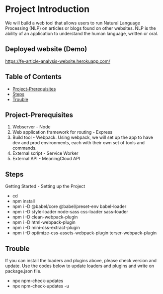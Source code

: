 # Project Introduction

We will build a web tool that allows users to run Natural Language Processing (NLP) on articles or blogs found on other websites. NLP is the ability of an application to understand the human language, written or oral.

## Deployed website (Demo)
https://fe-article-analysis-website.herokuapp.com/

## Table of Contents

* [Project-Prerequisites](#project-prerequisites)
* [Steps](#steps)
* [Trouble](#trouble)

## Project-Prerequisites

1. Webserver - Node
2. Web application framework for routing - Express
3. Build tool - Webpack. Using webpack, we will set up the app to have dev and prod environments, each with their own set of tools and commands.
4. External script - Service Worker
5. External API - MeaningCloud API

## Steps

Getting Started - Setting up the Project
* cd <project directory>
* npm install
* npm i -D @babel/core @babel/preset-env babel-loader
* npm i -D style-loader node-sass css-loader sass-loader
* npm i -D clean-webpack-plugin
* npm i -D html-webpack-plugin
* npm i -D mini-css-extract-plugin
* npm i -D optimize-css-assets-webpack-plugin terser-webpack-plugin



## Trouble

If you can install the loaders and plugins above, please check version and update.
Use the codes below to update loaders and plugins and write on package.json file.
* npx npm-check-updates
* npx npm-check-updates -u

